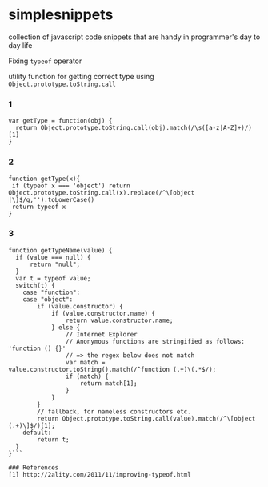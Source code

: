 # simplesnippets
collection of javascript code snippets that are handy in programmer's day to day life

Fixing `typeof` operator

utility function for getting correct type using `Object.prototype.toString.call`
### 1

```console
var getType = function(obj) {
  return Object.prototype.toString.call(obj).match(/\s([a-z|A-Z]+)/)[1]
} 
```
### 2

```console
function getType(x){
 if (typeof x === 'object') return Object.prototype.toString.call(x).replace(/^\[object |\]$/g,'').toLowerCase()
 return typeof x
}
```
### 3

```console
function getTypeName(value) {
  if (value === null) {
      return "null";
  }
  var t = typeof value;
  switch(t) {
    case "function":
    case "object":
        if (value.constructor) {
            if (value.constructor.name) {
                return value.constructor.name;
            } else {
                // Internet Explorer
                // Anonymous functions are stringified as follows: 'function () {}'
                // => the regex below does not match
                var match = value.constructor.toString().match(/^function (.+)\(.*$/);
                if (match) {
                    return match[1];
                }
            }
        }
        // fallback, for nameless constructors etc.
        return Object.prototype.toString.call(value).match(/^\[object (.+)\]$/)[1];
    default:
        return t;
  }
}```

### References
[1] http://2ality.com/2011/11/improving-typeof.html